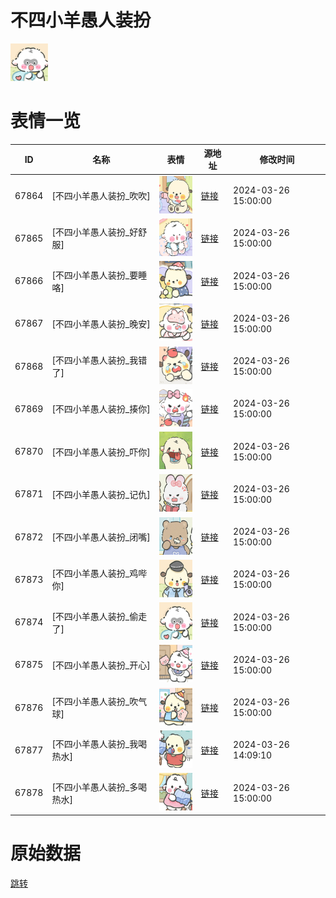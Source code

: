 # 不四小羊愚人装扮

<img src="./cover.png" height="60" alt="cover" />

# 表情一览

|ID|名称|表情|源地址|修改时间|
|----|----|----|----|----|
|67864|[不四小羊愚人装扮_吹吹]|<img src="./pic/067864_%5B不四小羊愚人装扮_吹吹%5D.png" height="60" alt="吹吹"/>|[链接](https://i0.hdslb.com/bfs/garb/0e2cc307b669fe43c0287100db3b1fbec4267222.png)|2024-03-26 15:00:00|
|67865|[不四小羊愚人装扮_好舒服]|<img src="./pic/067865_%5B不四小羊愚人装扮_好舒服%5D.png" height="60" alt="好舒服"/>|[链接](https://i0.hdslb.com/bfs/garb/6cbae00fe427243e25f08a1a9fbbe8ded09980ed.png)|2024-03-26 15:00:00|
|67866|[不四小羊愚人装扮_要睡咯]|<img src="./pic/067866_%5B不四小羊愚人装扮_要睡咯%5D.png" height="60" alt="要睡咯"/>|[链接](https://i0.hdslb.com/bfs/garb/92fb7138d56039e6173c9b3d9f732a8ba35eda96.png)|2024-03-26 15:00:00|
|67867|[不四小羊愚人装扮_晚安]|<img src="./pic/067867_%5B不四小羊愚人装扮_晚安%5D.png" height="60" alt="晚安"/>|[链接](https://i0.hdslb.com/bfs/garb/f5556b986a474699b0fdf32b1b752595030690d7.png)|2024-03-26 15:00:00|
|67868|[不四小羊愚人装扮_我错了]|<img src="./pic/067868_%5B不四小羊愚人装扮_我错了%5D.png" height="60" alt="我错了"/>|[链接](https://i0.hdslb.com/bfs/garb/bf441400713bdee10603574eddf5ca3c951d554a.png)|2024-03-26 15:00:00|
|67869|[不四小羊愚人装扮_揍你]|<img src="./pic/067869_%5B不四小羊愚人装扮_揍你%5D.png" height="60" alt="揍你"/>|[链接](https://i0.hdslb.com/bfs/garb/c129fbb2723ba5745c5c8f7338f5741d86c0dbfd.png)|2024-03-26 15:00:00|
|67870|[不四小羊愚人装扮_吓你]|<img src="./pic/067870_%5B不四小羊愚人装扮_吓你%5D.png" height="60" alt="吓你"/>|[链接](https://i0.hdslb.com/bfs/garb/eb0e1f5fcd365b8f35296535263be90df4fa4412.png)|2024-03-26 15:00:00|
|67871|[不四小羊愚人装扮_记仇]|<img src="./pic/067871_%5B不四小羊愚人装扮_记仇%5D.png" height="60" alt="记仇"/>|[链接](https://i0.hdslb.com/bfs/garb/32a5c8defaffb0a61639471f14273c74a5b67f9e.png)|2024-03-26 15:00:00|
|67872|[不四小羊愚人装扮_闭嘴]|<img src="./pic/067872_%5B不四小羊愚人装扮_闭嘴%5D.png" height="60" alt="闭嘴"/>|[链接](https://i0.hdslb.com/bfs/garb/fd3d862177ef2e15f7f3d23c751e451197e6a1d5.png)|2024-03-26 15:00:00|
|67873|[不四小羊愚人装扮_鸡哔你]|<img src="./pic/067873_%5B不四小羊愚人装扮_鸡哔你%5D.png" height="60" alt="鸡哔你"/>|[链接](https://i0.hdslb.com/bfs/garb/e804cb8444805974b0da8003f2767ee1290baaa9.png)|2024-03-26 15:00:00|
|67874|[不四小羊愚人装扮_偷走了]|<img src="./pic/067874_%5B不四小羊愚人装扮_偷走了%5D.png" height="60" alt="偷走了"/>|[链接](https://i0.hdslb.com/bfs/garb/f93b252b5b83cae70f8dff62929d4296745183ec.png)|2024-03-26 15:00:00|
|67875|[不四小羊愚人装扮_开心]|<img src="./pic/067875_%5B不四小羊愚人装扮_开心%5D.png" height="60" alt="开心"/>|[链接](https://i0.hdslb.com/bfs/garb/55a4ad220de94d2300cf44897223f1ed22bc3340.png)|2024-03-26 15:00:00|
|67876|[不四小羊愚人装扮_吹气球]|<img src="./pic/067876_%5B不四小羊愚人装扮_吹气球%5D.png" height="60" alt="吹气球"/>|[链接](https://i0.hdslb.com/bfs/garb/077536b4854a13151d7d025c21d750a3fa2df951.png)|2024-03-26 15:00:00|
|67877|[不四小羊愚人装扮_我喝热水]|<img src="./pic/067877_%5B不四小羊愚人装扮_我喝热水%5D.png" height="60" alt="我喝热水"/>|[链接](https://i0.hdslb.com/bfs/garb/1be999c1fa9d34fb7a521d10a217d9a88940ce30.png)|2024-03-26 14:09:10|
|67878|[不四小羊愚人装扮_多喝热水]|<img src="./pic/067878_%5B不四小羊愚人装扮_多喝热水%5D.png" height="60" alt="多喝热水"/>|[链接](https://i0.hdslb.com/bfs/garb/4b647bf2390644aa64b27485128bfc2085c76507.png)|2024-03-26 15:00:00|

# 原始数据

[跳转](./raw.json)

